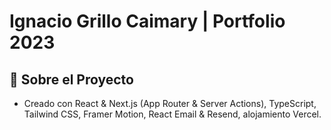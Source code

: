# **Ignacio Grillo Caimary** | Portfolio 2023
## **📌 Sobre el Proyecto**
- Creado con React & Next.js (App Router & Server Actions), TypeScript, Tailwind CSS, Framer Motion, React Email & Resend, alojamiento Vercel.
